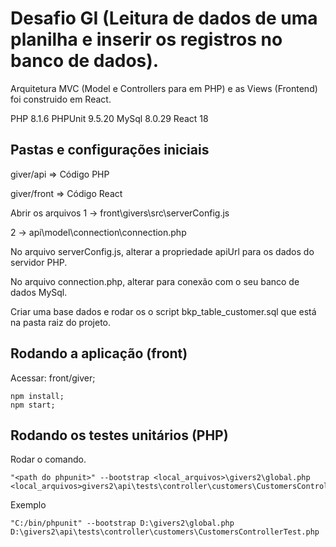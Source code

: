 # Desafio GI (Leitura de dados de uma planilha e inserir os registros no banco de dados).



Arquitetura MVC (Model e Controllers para em PHP) e as Views (Frontend) foi construido em React.


PHP 8.1.6
PHPUnit 9.5.20
MySql 8.0.29
React 18


## Pastas e configurações iniciais

giver/api => Código PHP

giver/front => Código React

Abrir os arquivos
1 -> front\givers\src\serverConfig.js

2 -> api\model\connection\connection.php

No arquivo serverConfig.js, alterar a propriedade apiUrl para os dados do servidor PHP.

No arquivo connection.php, alterar para conexão com o seu banco de dados MySql.

Criar uma base dados e rodar os o script bkp_table_customer.sql que está na pasta raiz do projeto.



## Rodando a aplicação (front)

Acessar: front/giver;

    npm install;
    npm start;


## Rodando os testes unitários (PHP)

Rodar o comando.

    "<path do phpunit>" --bootstrap <local_arquivos>\givers2\global.php  <local_arquivos>givers2\api\tests\controller\customers\CustomersControllerTest.php

Exemplo 

    "C:/bin/phpunit" --bootstrap D:\givers2\global.php  D:\givers2\api\tests\controller\customers\CustomersControllerTest.php
